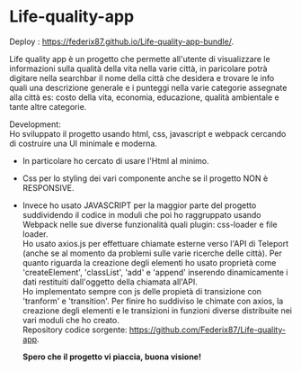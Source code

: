 # Life-quality-app
Deploy : https://federix87.github.io/Life-quality-app-bundle/.

Life quality app è un progetto che permette all'utente di visualizzare le informazioni sulla qualità della vita nella varie città, in paricolare potrà digitare nella searchbar il nome della città che desidera e trovare le info quali una descrizione generale e i punteggi nella varie categorie assegnate alla città es: costo della vita, economia, educazione, qualità ambientale e tante altre categorie.

Development: <br/>
Ho sviluppato il progetto usando html, css, javascript e webpack cercando di costruire una UI minimale e moderna.<br/>
- In particolare ho cercato di usare l'Html al minimo.<br/>
- Css per lo styling dei vari componente anche se il progetto NON è RESPONSIVE.<br/>
- Invece ho usato JAVASCRIPT per la maggior parte del progetto suddividendo il codice in moduli che poi ho raggruppato usando Webpack nelle sue diverse funzionalità quali plugin: css-loader e file loader.<br/>
Ho usato axios.js per effettuare chiamate esterne verso l'API di Teleport (anche se al momento da problemi sulle varie ricerche delle città).
Per quanto riguarda la creazione degli elementi ho usato proprietà come 'createElement', 'classList', 'add' e 'append' inserendo dinamicamente i dati restituiti dall'oggetto della chiamata all'API.<br/>
Ho implementato sempre con js delle propietà di transizione con 'tranform' e 'transition'. Per finire ho suddiviso le chimate con axios, la creazione degli elementi e le transizioni in funzioni diverse distribuite nei vari moduli che ho creato. <br/>
Repository codice sorgente: https://github.com/Federix87/Life-quality-app.

   <strong> Spero che il progetto vi piaccia, buona visione! <strong/>
